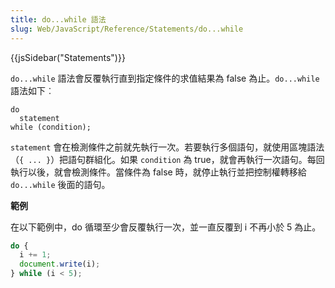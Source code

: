 ```yaml
---
title: do...while 語法
slug: Web/JavaScript/Reference/Statements/do...while
---
```


{{jsSidebar("Statements")}}

`do...while` 語法會反覆執行直到指定條件的求值結果為 false 為止。`do...while` 語法如下︰

```js-nolint
do
  statement
while (condition);
```

`statement` 會在檢測條件之前就先執行一次。若要執行多個語句，就使用區塊語法（`{ ... }`）把語句群組化。如果 `condition` 為 true，就會再執行一次語句。每回執行以後，就會檢測條件。當條件為 false 時，就停止執行並把控制權轉移給 `do...while` 後面的語句。

**範例**

在以下範例中，do 循環至少會反覆執行一次，並一直反覆到 i 不再小於 5 為止。

```js
do {
  i += 1;
  document.write(i);
} while (i < 5);
```
